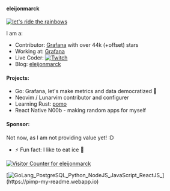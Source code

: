 #### eleijonmarck

[![let's ride the rainbows](https://pimp-my-readme.webapp.io/pimp-my-readme/sliding-text?emojis=1f308_1f984&text=let%27s%2520ride%2520the%2520rainbows)](https://pimp-my-readme.webapp.io)

I am a:
- Contributor: [Grafana](https://github.com/grafana/grafana) with over 44k (+offset) stars
- Working at: [Grafana](https://www.grafana.com/)
- Live Coder: [![Twitch](https://pimp-my-readme.webapp.io/pimp-my-readme/social-media?social=Twitch)](eleijonmarck)
- Blog: [eleijonmarck](https://eleijonmarck.dev)

#### Projects:

- Go: Grafana, let's make metrics and data democratized 🙏
- Neovim / Lunarvim contributor and configurer
- Learning Rust: [pomo](https://github.com/eleijonmarck/pomo)
- React Native N00b - making random apps for myself

#### Sponsor:

Not now, as I am not providing value yet! :D

- ⚡ Fun fact: I like to eat ice 🥶

[![Visitor Counter for eleijonmarck](https://pimp-my-readme.webapp.io/pimp-my-readme/visitor-counter?page=eleijonmarck)](https://pimp-my-readme.webapp.io)


[![GoLang_PostgreSQL_Python_NodeJS_JavaScript_ReactJS_](https://pimp-my-readme.webapp.io/pimp-my-readme/technology?technology=GoLang_PostgreSQL_Python_NodeJS_JavaScript_ReactJS_)](https://pimp-my-readme.webapp.io)
